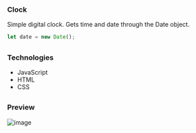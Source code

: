 ### Clock

Simple digital clock. Gets time and date through the Date object.

```javascript
let date = new Date();
```
##

### Technologies

- JavaScript
- HTML
- CSS
##

### Preview

![image](https://github.com/LucasGPrudente/javascript_mini_projects/assets/165199182/4023bdbd-9387-4ed8-980a-9cad807a922f)
